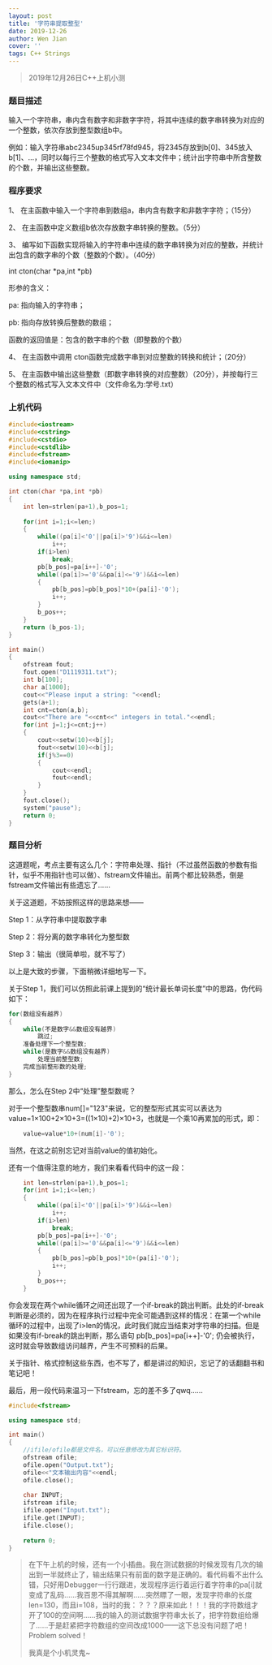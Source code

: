 ```yaml
---
layout: post
title: '字符串提取整型'
date: 2019-12-26
author: Wen Jian
cover: ''
tags: C++ Strings
---
```


> 2019年12月26日C++上机小测

### 题目描述
输入一个字符串，串内含有数字和非数字字符，将其中连续的数字串转换为对应的一个整数，依次存放到整型数组b中。

例如：输入字符串abc2345up345rf78fd945，将2345存放到b[0]、345放入b[1]、…，同时以每行三个整数的格式写入文本文件中；统计出字符串中所含整数的个数，并输出这些整数。

### 程序要求
1、	在主函数中输入一个字符串到数组a，串内含有数字和非数字字符；（15分）

2、	在主函数中定义数组b依次存放数字串转换的整数。（5分）

3、	编写如下函数实现将输入的字符串中连续的数字串转换为对应的整数，并统计出包含的数字串的个数（整数的个数）。（40分）

int cton(char *pa,int *pb)

形参的含义：
	 
pa: 指向输入的字符串；
	 
pb: 指向存放转换后整数的数组；
	 
函数的返回值是：包含的数字串的个数（即整数的个数）
	 
4、	在主函数中调用 cton函数完成数字串到对应整数的转换和统计；（20分） 

5、	在主函数中输出这些整数（即数字串转换的对应整数）（20分），并按每行三个整数的格式写入文本文件中（文件命名为:学号.txt）

### 上机代码
``` c++
#include<iostream>
#include<cstring>
#include<cstdio>
#include<cstdlib>
#include<fstream>
#include<iomanip>

using namespace std;

int cton(char *pa,int *pb)
{
    int len=strlen(pa+1),b_pos=1;
	
	for(int i=1;i<=len;)
    {
        while((pa[i]<'0'||pa[i]>'9')&&i<=len)
            i++;
		if(i>len)
			break;
        pb[b_pos]=pa[i++]-'0';
        while((pa[i]>='0'&&pa[i]<='9')&&i<=len)
        {
            pb[b_pos]=pb[b_pos]*10+(pa[i]-'0');
            i++;
        }
        b_pos++;
    }
    return (b_pos-1);
}

int main()
{
    ofstream fout;
    fout.open("D1119311.txt");
    int b[100];
    char a[1000];
    cout<<"Please input a string: "<<endl;
    gets(a+1);
	int cnt=cton(a,b);
    cout<<"There are "<<cnt<<" integers in total."<<endl;
    for(int j=1;j<=cnt;j++)
    {
        cout<<setw(10)<<b[j];
        fout<<setw(10)<<b[j];
        if(j%3==0)
        {
            cout<<endl;
            fout<<endl;
        }
    }
    fout.close();
	system("pause");
    return 0;
}
```
### 题目分析
这道题呢，考点主要有这么几个：字符串处理、指针（不过虽然函数的参数有指针，似乎不用指针也可以做）、fstream文件输出。前两个都比较熟悉，倒是fstream文件输出有些遗忘了......

关于这道题，不妨按照这样的思路来想——

Step 1：从字符串中提取数字串

Step 2：将分离的数字串转化为整型数

Step 3：输出（很简单啦，就不写了）

以上是大致的步骤，下面稍微详细地写一下。

关于Step 1，我们可以仿照此前课上提到的“统计最长单词长度”中的思路，伪代码如下：
``` c++
for(数组没有越界)
{
    while(不是数字&&数组没有越界)
        跳过;
    准备处理下一个整型数;
    while(是数字&&数组没有越界)
        处理当前整型数;
    完成当前整形数的处理;
}
```
那么，怎么在Step 2中“处理”整型数呢？

对于一个整型数串num[]="123"来说，它的整型形式其实可以表达为value=1×100+2×10+3=((1×10)+2)×10+3，也就是一个乘10再累加的形式，即：
``` c++
	value=value*10+(num[i]-'0');
```
当然，在这之前别忘记对当前value的值初始化。

还有一个值得注意的地方，我们来看看代码中的这一段：
``` c++
    int len=strlen(pa+1),b_pos=1;
	for(int i=1;i<=len;)
    {
        while((pa[i]<'0'||pa[i]>'9')&&i<=len)
            i++;
		if(i>len)
			break;
        pb[b_pos]=pa[i++]-'0';
        while((pa[i]>='0'&&pa[i]<='9')&&i<=len)
        {
            pb[b_pos]=pb[b_pos]*10+(pa[i]-'0');
            i++;
        }
        b_pos++;
    }
```
你会发现在两个while循环之间还出现了一个if-break的跳出判断。此处的if-break判断是必须的，因为在程序执行过程中完全可能遇到这样的情况：在第一个while循环的过程中，出现了i>len的情况，此时我们就应当结束对字符串的扫描。但是如果没有if-break的跳出判断，那么语句 pb[b_pos]=pa[i++]-'0'; 仍会被执行，这时就会导致数组访问越界，产生不可预料的后果。

关于指针、格式控制这些东西，也不写了，都是讲过的知识，忘记了的话翻翻书和笔记吧！

最后，用一段代码来温习一下fstream，忘的差不多了qwq......
``` c++
#include<fstream>

using namespace std;

int main()
{
	//ifile/ofile都是文件名，可以任意修改为其它标识符。
    ofstream ofile;
    ofile.open("Output.txt");
	ofile<<"文本输出内容"<<endl;
    ofile.close();
	
	char INPUT;
	ifstream ifile;
	ifile.open("Input.txt");
	ifile.get(INPUT);
	ifile.close();
	
	return 0;
}
```

> 在下午上机的时候，还有一个小插曲。我在测试数据的时候发现有几次的输出到一半就终止了，输出结果只有前面的数字是正确的。看代码看不出什么错，只好用Debugger一行行跟进，发现程序运行着运行着字符串的pa[i]就变成了乱码......我百思不得其解啊......突然瞟了一眼，发现字符串的长度len=130，而且i=108，当时的我：？？？原来如此！！！我的字符数组才开了100的空间啊......我的输入的测试数据字符串太长了，把字符数组给爆了......于是赶紧把字符数组的空间改成1000——这下总没有问题了吧！Problem solved！
> 
> 我真是个小机灵鬼~


